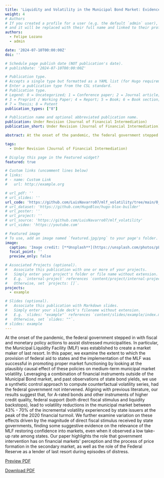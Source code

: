 ```yaml
---
title: 'Liquidity and Volatility in the Municipal Bond Market: Evidence from the Municipal Liquidity Facility and other early interventions'
weight: 4
# Authors
# If you created a profile for a user (e.g. the default `admin` user), write the username (folder name) here
# and it will be replaced with their full name and linked to their profile.
authors:
  - Felipe Lozano
  - admin

date: '2024-07-10T00:00:00Z'
doi: ''

# Schedule page publish date (NOT publication's date).
# publishDate: '2024-07-10T00:00:00Z'

# Publication type.
# Accepts a single type but formatted as a YAML list (for Hugo requirements).
# Enter a publication type from the CSL standard.
# Publication type.
# Legend: 0 = Uncategorized; 1 = Conference paper; 2 = Journal article;
# 3 = Preprint / Working Paper; 4 = Report; 5 = Book; 6 = Book section;
# 7 = Thesis; 8 = Patent
publication_types: ["8"]

# Publication name and optional abbreviated publication name.
publication: Under Revision (Journal of Financial Intermediation)
publication_short: Under Revision (Journal of Financial Intermediation)

abstract: At the onset of the pandemic, the federal government stepped in with fiscal and monetary policy actions to assist distressed municipalities. In particular, the Municipal Liquidity Facility (MLF) was established to create a market maker of last resort. In this paper, we examine the extent to which the provision of federal aid to states and the implementation of the MLF was successful in promoting proper market functioning by looking at the plausibly causal effect of these policies on medium-term municipal market volatility. Leveraging a combination of financial instruments outside of the Municipal Bond market, and past observations of state bond yields, we use a synthetic control approach to compute counterfactual volatility series, had the federal government not intervened. Aligning with previous literature, our results suggest that, for A-rated bonds and other instruments of higher credit quality, federal support (both direct fiscal stimulus and liquidity backstops), lead to volatility reductions in the municipal market between 43\% - 70\% of the incremental volatility experienced by state issuers at the peak of the 2020 financial turmoil. We further examine variation on these effects driven by the magnitude of direct fiscal stimulus received by state governments, finding some suggestive evidence on the relevance of the MLF restoring confidence into markets, even when it observed a low take-up rate among states. Our paper highlights the role that government intervention has on financial markets' perception and the process of price formation in the secondary market, as well as the role of the Federal Reserve as a lender of last resort during episodes of distress. 

tags:
  - Under Revision (Journal of Financial Intermediation)

# Display this page in the Featured widget?
featured: true

# Custom links (uncomment lines below)
# links:
# - name: Custom Link
#   url: http://example.org

# url_pdf: ''
# url_slides: ''
url_code: 'https://github.com/LuisNavarro07/mlf_volatility/tree/main/0_Script'
# url_dataset: 'https://github.com/HugoBlox/hugo-blox-builder'
# url_poster: ''
# url_project: ''
# url_source: 'https://github.com/LuisNavarro07/mlf_volatility'
# url_video: 'https://youtube.com'

# Featured image
# To use, add an image named `featured.jpg/png` to your page's folder.
image:
  caption: 'Image credit: [**Unsplash**](https://unsplash.com/photos/pLCdAaMFLTE)'
  focal_point: ''
  preview_only: false

# Associated Projects (optional).
#   Associate this publication with one or more of your projects.
#   Simply enter your project's folder or file name without extension.
#   E.g. `internal-project` references `content/project/internal-project/index.md`.
#   Otherwise, set `projects: []`.
projects:
  - example

# Slides (optional).
#   Associate this publication with Markdown slides.
#   Simply enter your slide deck's filename without extension.
#   E.g. `slides: "example"` references `content/slides/example/index.md`.
#   Otherwise, set `slides: ""`.
# slides: example
---
```


At the onset of the pandemic, the federal government stepped in with fiscal and monetary policy actions to assist distressed municipalities. In particular, the Municipal Liquidity Facility (MLF) was established to create a market maker of last resort. In this paper, we examine the extent to which the provision of federal aid to states and the implementation of the MLF was successful in promoting proper market functioning by looking at the plausibly causal effect of these policies on medium-term municipal market volatility. Leveraging a combination of financial instruments outside of the Municipal Bond market, and past observations of state bond yields, we use a synthetic control approach to compute counterfactual volatility series, had the federal government not intervened. Aligning with previous literature, our results suggest that, for A-rated bonds and other instruments of higher credit quality, federal support (both direct fiscal stimulus and liquidity backstops), lead to volatility reductions in the municipal market between 43\% - 70\% of the incremental volatility experienced by state issuers at the peak of the 2020 financial turmoil. We further examine variation on these effects driven by the magnitude of direct fiscal stimulus received by state governments, finding some suggestive evidence on the relevance of the MLF restoring confidence into markets, even when it observed a low take-up rate among states. Our paper highlights the role that government intervention has on financial markets' perception and the process of price formation in the secondary market, as well as the role of the Federal Reserve as a lender of last resort during episodes of distress. 

<a href="mlf_synth.pdf" target="_blank" class="btn btn-primary">Preview PDF</a>

<a href="mlf_synth.pdf" download class="btn btn-secondary">Download PDF</a>
